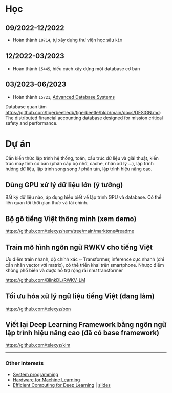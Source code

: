 # Học

## 09/2022-12/2022

- Hoàn thành `10714`, tự xây dựng thư viện học sâu `kim`

## 12/2022-03/2023

- Hoàn thành `15445`, hiểu cách xây dựng một database cơ bản

## 03/2023-06/2023

- Hoàn thành `15721`, [Advanced Database Systems](https://15721.courses.cs.cmu.edu/spring2020/schedule.html)

Database quan tâm https://github.com/tigerbeetledb/tigerbeetle/blob/main/docs/DESIGN.md: The distributed financial accounting database designed for mission critical safety and performance.

# Dự án

Cần kiến thức lập trình hệ thống, toán, cấu trúc dữ liệu và giải thuật, kiến trúc máy tính cơ bản (phân cấp bộ nhớ, cache, nhân xử lý ...), lập trình hướng dữ liệu, lập trình song song / phân tán, lập trình hiệu năng cao.

## Dùng GPU xử lý dữ liệu lớn (ý tưởng)

Bất kỳ dữ liệu nào, áp dụng hiểu biết về lập trình GPU và database. Có thể liên quan tới thời gian thực và tài chính.

## Bộ gõ tiếng Việt thông minh (xem demo)

https://github.com/telexyz/nem/tree/main/marktone#readme

## Train mô hình ngôn ngữ RWKV cho tiếng Việt

Ưu điểm train nhanh, độ chính xác ~ Transformer, inference cực nhanh (chỉ cần nhân vector với matrix), có thể triển khai trên smartphone.
Nhược điểm không phổ biến và được hỗ trợ rộng rãi như transformer

https://github.com/BlinkDL/RWKV-LM

## Tối ưu hóa xử lý ngữ liệu tiếng Việt (đang làm)

https://github.com/telexyz/bon

## Viết lại Deep Learning Framework bằng ngôn ngữ lập trình hiệu năng cao (đã có base framework)

https://github.com/telexyz/kim

- - -

### Other interests
- [System programming](https://www.cs.cornell.edu/courses/cs4414/2021fa/Schedule.htm)
- [Hardware for Machine Learning](https://inst.eecs.berkeley.edu/~ee290-2/sp21)
- [Efficient Computing for Deep Learning](https://www.youtube.com/watch?v=WbLQqPw_n88) | 
[slides](https://www.rle.mit.edu/eems/wp-content/uploads/2020/09/2020_uwisconsin_compressed.pdf)
